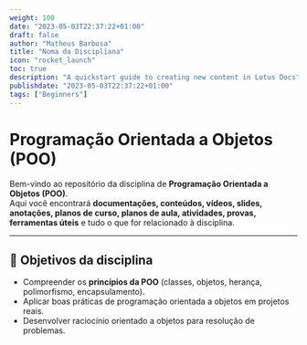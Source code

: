 ```yaml
---
weight: 100
date: "2023-05-03T22:37:22+01:00"
draft: false
author: "Matheus Barbosa"
title: "Noma da Discipliana"
icon: "rocket_launch"
toc: true
description: "A quickstart guide to creating new content in Lotus Docs"
publishdate: "2023-05-03T22:37:22+01:00"
tags: ["Beginners"]
---
```


# Programação Orientada a Objetos (POO)

Bem-vindo ao repositório da disciplina de **Programação Orientada a Objetos (POO)**.  
Aqui você encontrará **documentações, conteúdos, vídeos, slides, anotações, planos de curso, planos de aula, atividades, provas, ferramentas úteis** e tudo o que for relacionado à disciplina.

---

## 🎯 Objetivos da disciplina

- Compreender os **princípios da POO** (classes, objetos, herança, polimorfismo, encapsulamento).
- Aplicar boas práticas de programação orientada a objetos em projetos reais.
- Desenvolver raciocínio orientado a objetos para resolução de problemas.

